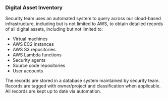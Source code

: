 ### Digital Asset Inventory

 Security team uses an automated system to query across our cloud-based
infrastructure, including but is not limited to AWS, to obtain detailed records
of all digital assets, including but not limited to:

* Virtual machines
* AWS EC2 instances
* AWS S3 repositories
* AWS Lambda functions
* Security agents
* Source code repositories
* User accounts

The records are stored in a database system maintained by  security
team. Records are tagged with owner/project and classification when applicable.
All records are kept up to date via automation.